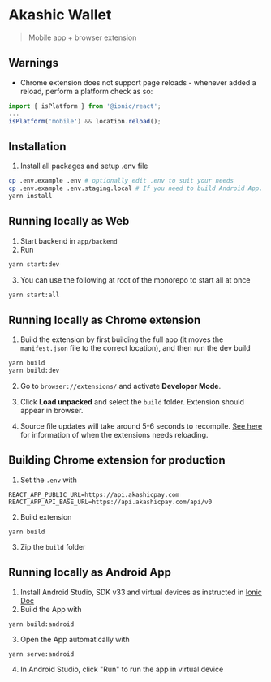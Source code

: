 # Akashic Wallet

> Mobile app + browser extension

## Warnings

- Chrome extension does not support page reloads - whenever added a reload, perform a platform check as so:

```ts
import { isPlatform } from '@ionic/react';
...
isPlatform('mobile') && location.reload();
```

## Installation

1. Install all packages and setup .env file

```sh
cp .env.example .env # optionally edit .env to suit your needs
cp .env.example .env.staging.local # If you need to build Android App. Copy as .env.production.local for production env
yarn install
```

## Running locally as Web

1. Start backend in `app/backend`
2. Run

```sh
yarn start:dev
```

3. You can use the following at root of the monorepo to start all at once

```sh
yarn start:all
```

## Running locally as Chrome extension

1. Build the extension by first building the full app (it moves the `manifest.json` file to the correct location), and then run the dev build

```sh
yarn build
yarn build:dev
```

2. Go to `browser://extensions/` and activate **Developer Mode**.

3. Click **Load unpacked** and select the `build` folder. Extension should appear in browser.

4. Source file updates will take around 5-6 seconds to recompile. [See here](https://developer.chrome.com/docs/extensions/mv3/getstarted/development-basics/#reload) for information of when the extensions needs reloading.

## Building Chrome extension for production

1. Set the `.env` with

```text
REACT_APP_PUBLIC_URL=https://api.akashicpay.com
REACT_APP_API_BASE_URL=https://api.akashicpay.com/api/v0
```

2. Build extension

```shell
yarn build
```

3. Zip the `build` folder

## Running locally as Android App

1. Install Android Studio, SDK v33 and virtual devices as instructed in [Ionic Doc](https://ionicframework.com/docs/v6/developing/android)
2. Build the App with

```sh
yarn build:android
```

3. Open the App automatically with

```shell
yarn serve:android
```

4. In Android Studio, click "Run" to run the app in virtual device
